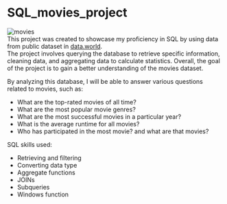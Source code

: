 # SQL_movies_project
![movies](https://images.unsplash.com/photo-1542204165-65bf26472b9b?ixlib=rb-4.0.3&ixid=MnwxMjA3fDB8MHxwaG90by1wYWdlfHx8fGVufDB8fHx8&auto=format&fit=crop&w=774&q=80)\
This project was created to showcase my proficiency in SQL by using data from public dataset in [data.world](https://data.world/jamesgaskin/movies).\
The project involves querying the database to retrieve specific information, cleaning data, and aggregating data to calculate statistics. Overall, the goal of the project is to gain a better understanding of the movies dataset.

By analyzing this database, I will be able to answer various questions related to movies, such as:
- What are the top-rated movies of all time?
- What are the most popular movie genres?
- What are the most successful movies in a particular year?
- What is the average runtime for all movies?
- Who has participated in the most movie? and what are that movies? 

SQL skills used:
- Retrieving and filtering
- Converting data type
- Aggregate functions
- JOINs
- Subqueries
- Windows function
